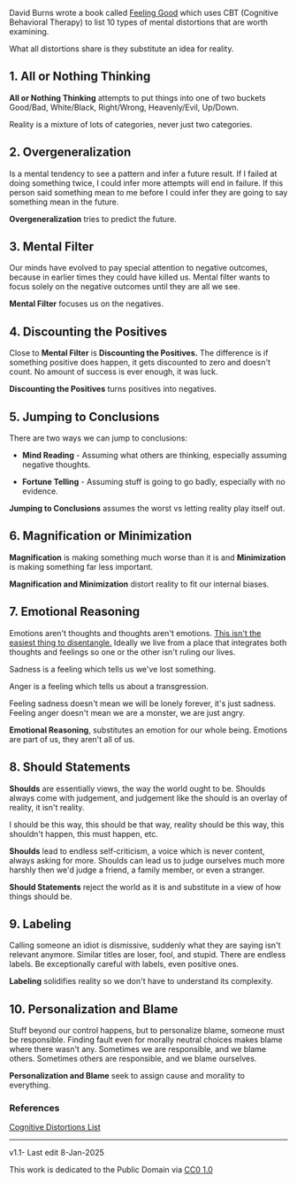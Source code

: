 ﻿David Burns wrote a book called  [Feeling Good](https://www.amazon.com/Feeling-Good-New-Mood-Therapy-ebook/dp/B009UW5X4C/) which uses CBT (Cognitive Behavioral Therapy) to list 10 types of mental distortions that are worth examining.  
  
What all distortions share is they substitute an idea for reality.

## 1. All or Nothing Thinking

**All or Nothing Thinking**  attempts to put things into one of two buckets Good/Bad, White/Black, Right/Wrong, Heavenly/Evil, Up/Down.

 Reality is a mixture of lots of categories, never just two categories.

## 2. Overgeneralization

 Is a mental tendency to see a pattern and infer a future result. If I failed at doing something twice, I could infer more attempts will end in failure. If this person said something mean to me before I could infer they are going to say something mean in the future.

**Overgeneralization**  tries to predict the future.

## 3. Mental Filter

 Our minds have evolved to pay special attention to negative outcomes, because in earlier times they could have killed us. Mental filter wants to focus solely on the negative outcomes until they are all we see.

**Mental Filter**  focuses us on the negatives.

## 4. Discounting the Positives

 Close to **Mental Filter** is  **Discounting the Positives.** The difference is if something positive does happen, it gets discounted to zero and doesn't count. No amount of success is ever enough, it was luck.

**Discounting the Positives** turns positives into negatives.

## 5. Jumping to Conclusions

 There are two ways we can jump to conclusions:


 - **Mind Reading** - Assuming what others are thinking, especially assuming negative thoughts.

 - **Fortune Telling**  - Assuming stuff is going to go badly, especially with no evidence.

**Jumping to Conclusions** assumes the worst vs letting reality play itself out.

## 6. Magnification or Minimization

**Magnification** is making something much worse than it is and **Minimization**  is making something far less important.

**Magnification and Minimization** distort reality to fit our internal biases.

## 7. Emotional Reasoning

 Emotions aren't thoughts and thoughts aren't emotions.  [This isn't the easiest thing to disentangle.](https://ytp.uoregon.edu/sites/ytp2.uoregon.edu/files/Feelings%20Wheel%20in%20PDF.pdf)  Ideally we live from a place that integrates both thoughts and feelings so one or the other isn't ruling our lives.

Sadness is a feeling which tells us we've lost something.

Anger is a feeling which tells us about a transgression.

Feeling sadness doesn't mean we will be lonely forever, it's just sadness. Feeling anger doesn't mean we are a monster, we are just angry.

**Emotional Reasoning**, substitutes an emotion for our whole being. Emotions are part of us, they aren't all of us.

## 8. Should Statements 

**Shoulds** are essentially views, the way the world ought to be. Shoulds always come with judgement, and judgement like the should is an overlay of reality, it isn't reality.

I should be this way, this should be that way, reality should be this way, this shouldn't happen, this must happen, etc.

**Shoulds**  lead to endless self-criticism, a voice which is never content, always asking for more. Shoulds can lead us to judge ourselves much more harshly then we'd judge a friend, a family member, or even a stranger.

**Should Statements**  reject the world as it is and substitute in a view of how things should be.

## 9. Labeling
Calling someone an idiot is dismissive, suddenly what they are saying isn't relevant anymore. Similar titles are loser, fool, and stupid. There are endless labels. Be exceptionally careful with labels, even positive ones.

**Labeling** solidifies reality so we don't have to understand its complexity.

## 10. Personalization and Blame

Stuff beyond our control happens, but to personalize blame, someone must be responsible. Finding fault even for morally neutral choices makes blame where there wasn't any. Sometimes we are responsible, and we blame others. Sometimes others are responsible, and we blame ourselves.

**Personalization and Blame** seek to assign cause and morality to everything.

### References
[Cognitive Distortions List](https://arfamiliesfirst.com/wp-content/uploads/2013/05/Cognitive-Distortions.pdf)

-----

v1.1- Last edit 8-Jan-2025

This work is dedicated to the Public Domain via [CC0 1.0](https://creativecommons.org/publicdomain/zero/1.0/)